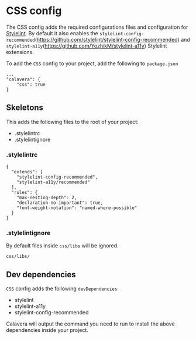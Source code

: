 # CSS config

The CSS config adds the required configurations files and configuration for [Stylelint](https://stylelint.io/). By default it also enables the `stylelint-config-recommended`(https://github.com/stylelint/stylelint-config-recommended) and `stylelint-a11y`(https://github.com/YozhikM/stylelint-a11y) Stylelint extensions.

To add the `CSS` config to your project, add the following to `package.json`

```
...
"calavera": {
    "css": true
}
```

## Skeletons

This adds the following files to the root of your project:

- .stylelintrc
- .stylelintignore

### .stylelintrc

```
{
  "extends": [
    "stylelint-config-recommended",
    "stylelint-a11y/recommended"
  ],
  "rules": {
    "max-nesting-depth": 2,
    "declaration-no-important": true,
    "font-weight-notation": "named-where-possible"
  }
}
```

### .stylelintignore

By default files inside `css/libs` will be ignored.

```
css/libs/
```

## Dev dependencies

`CSS` config adds the following `devDependencies`:

- stylelint
- stylelint-a11y
- stylelint-config-recommended

Calavera will output the command you need to run to install the above dependencies inside your project.

